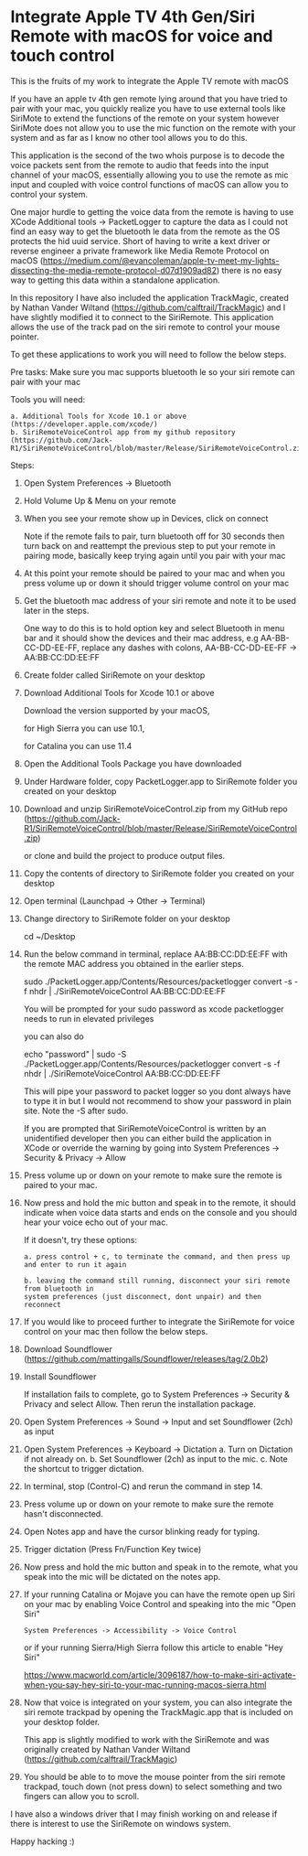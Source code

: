 # Integrate Apple TV 4th Gen/Siri Remote with macOS for voice and touch control

This is the fruits of my work to integrate the Apple TV remote with macOS

If you have an apple tv 4th gen remote lying around that you have tried to pair
with your mac, you quickly realize you have to use external tools like SiriMote
to extend the functions of the remote on your system however SiriMote does not allow
you to use the mic function on the remote with your system and as far as 
I know no other tool allows you to do this.

This application is the second of the two whois purpose is to decode the voice packets
sent from the remote to audio that feeds into the input channel of your macOS, 
essentially allowing you to use the remote as mic input and coupled with voice control
functions of macOS can allow you to control your system.

One major hurdle to getting the voice data from the remote is having to use XCode Additional 
tools -> PacketLogger to capture the data as I could not find an easy way to get the bluetooth 
le data from the remote as the OS protects the hid uuid service. Short of having to write 
a kext driver or reverse engineer a private framework like Media Remote Protocol on macOS 
(https://medium.com/@evancoleman/apple-tv-meet-my-lights-dissecting-the-media-remote-protocol-d07d1909ad82)
there is no easy way to getting this data within a standalone application.

In this repository I have also included the application TrackMagic, created by
Nathan Vander Wiltand (https://github.com/calftrail/TrackMagic) and I have slightly modified 
it to connect to the SiriRemote. This application allows the use of the track pad on the
siri remote to control your mouse pointer.

To get these applications to work you will need to follow the below steps. 

Pre tasks:
Make sure you mac supports bluetooth le so your siri remote can pair with your mac

Tools you will need:

	a. Additional Tools for Xcode 10.1 or above (https://developer.apple.com/xcode/)
	b. SiriRemoteVoiceControl app from my github repository (https://github.com/Jack-R1/SiriRemoteVoiceControl/blob/master/Release/SiriRemoteVoiceControl.zip)
	
Steps:

1. Open System Preferences -> Bluetooth

2. Hold Volume Up & Menu on your remote

3. When you see your remote show up in Devices, click on connect
   
   Note if the remote fails to pair, turn bluetooth off for 30 seconds
   then turn back on and reattempt the previous step to put your remote in
   pairing mode, basically keep trying again until you pair with your mac

4. At this point your remote should be paired to your mac and when you press volume up or down 
   it should trigger volume control on your mac

5. Get the bluetooth mac address of your siri remote and note it to be used later in the steps.
   
   One way to do this is to hold option key and select Bluetooth in menu bar and it should
   show the devices and their mac address, e.g AA-BB-CC-DD-EE-FF, replace any dashes with 
   colons, AA-BB-CC-DD-EE-FF -> AA:BB:CC:DD:EE:FF
   
6. Create folder called SiriRemote on your desktop

7. Download Additional Tools for Xcode 10.1 or above
   
   Download the version supported by your macOS, 
   
   for High Sierra you can use 10.1,
   
   for Catalina you can use 11.4

8. Open the Additional Tools Package you have downloaded

9. Under Hardware folder, copy PacketLogger.app to SiriRemote folder you
   created on your desktop

10. Download and unzip SiriRemoteVoiceControl.zip from my GitHub repo 
	(https://github.com/Jack-R1/SiriRemoteVoiceControl/blob/master/Release/SiriRemoteVoiceControl.zip)
	
    or clone and build the project to produce output files.

11. Copy the contents of directory to SiriRemote folder you created on your desktop

12. Open terminal (Launchpad -> Other -> Terminal) 

13. Change directory to SiriRemote folder on your desktop
	
    cd ~/Desktop

14. Run the below command in terminal, replace AA:BB:CC:DD:EE:FF with the remote MAC address you obtained 
	in the earlier steps.
  
	  sudo ./PacketLogger.app/Contents/Resources/packetlogger convert -s -f nhdr | ./SiriRemoteVoiceControl AA:BB:CC:DD:EE:FF

    You will be prompted for your sudo password as xcode packetlogger needs to run in elevated privileges

    you can also do

    echo "password" | sudo -S ./PacketLogger.app/Contents/Resources/packetlogger convert -s -f nhdr | ./SiriRemoteVoiceControl AA:BB:CC:DD:EE:FF

    This will pipe your password to packet logger so you dont always have to type it in but I would not recommend to show your
    password in plain site. Note the -S after sudo.
    
    If you are prompted that SiriRemoteVoiceControl is written by an unidentified developer then
    you can either build the application in XCode or override the warning by going into
    System Preferences -> Security & Privacy -> Allow

15. Press volume up or down on your remote to make sure the remote is paired to your mac.
	
16. Now press and hold the mic button and speak in to the remote, it should indicate
	when voice data starts and ends on the console and you should hear your voice echo
	out of your mac.
	
	If it doesn't, try these options:
  
		a. press control + c, to terminate the command, and then press up and enter to run it again
    
		b. leaving the command still running, disconnect your siri remote from bluetooth in
		system preferences (just disconnect, dont unpair) and then reconnect

17. If you would like to proceed further to integrate the SiriRemote for voice control on 
	your mac then follow the below steps.
	
18. Download Soundflower (https://github.com/mattingalls/Soundflower/releases/tag/2.0b2)

19. Install Soundflower
	
	If installation fails to complete, go to System Preferences -> Security & Privacy
	and select Allow. Then rerun the installation package.

20. Open System Preferences -> Sound -> Input and set Soundflower (2ch) as input

21. Open System Preferences -> Keyboard -> Dictation
		a. Turn on Dictation if not already on.
		b. Set Soundflower (2ch) as input to the mic.
		c. Note the shortcut to trigger dictation.

22. In terminal, stop (Control-C) and rerun the command in step 14.

23. Press volume up or down on your remote to make sure the remote hasn't disconnected.
	
24. Open Notes app and have the cursor blinking ready for typing.

25. Trigger dictation (Press Fn/Function Key twice)

26. Now press and hold the mic button and speak in to the remote, what you speak into the
	mic will be dictated on the notes app.

27. If your running Catalina or Mojave you can have the remote open up Siri on your mac by 
	enabling Voice Control and speaking into the mic "Open Siri"
		
		System Preferences -> Accessibility -> Voice Control
	

	or if your running Sierra/High Sierra follow this article to enable "Hey Siri"
	
	https://www.macworld.com/article/3096187/how-to-make-siri-activate-when-you-say-hey-siri-to-your-mac-running-macos-sierra.html

28. Now that voice is integrated on your system, you can also integrate the siri remote trackpad
	by opening the TrackMagic.app that is included on your desktop folder.
	
	This app is slightly modified to work with the SiriRemote and was originally created 
	by Nathan Vander Wiltand (https://github.com/calftrail/TrackMagic)

29. You should be able to to move the mouse pointer from the siri remote trackpad, touch
	down (not press down) to select something and two fingers can allow you to scroll.
	
I have also a windows driver that I may finish working on and release if there is interest
to use the SiriRemote on windows system.

Happy hacking :)
